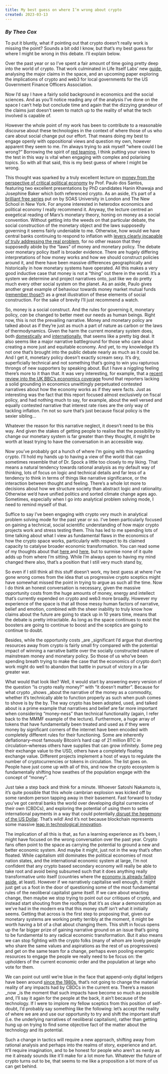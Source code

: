 ```yaml
---
title: My best guess on where I’m wrong about crypto
created: 2023-03-13 
---
```


### _By Theo Cox_

To put it bluntly, what if pointing out that crypto doesn’t really work is missing the point? Sounds a bit odd I know, but that’s my best guess for where I might be wrong in this debate. I’ll explain below.

Over the past year or so I’ve spent a fair amount of time going pretty deep into the world of crypto. That work culminated in Life Itself Labs’ new [guide](https://web3.lifeitself.org/guide), analysing the major claims in the space, and an upcoming paper exploring the implications of crypto and web3 for local governments for the US Government Finance Officers Association. 

Now I’d say I have a fairly solid background in economics and the social sciences. And as you’ll notice reading any of the analysis I’ve done on the space I can’t help but conclude time and again that the dizzying grandeur of the claims just doesn’t seem to match up to the reality of what the tech involved is capable of. 

However the whole point of my work has been to contribute to a reasonable discourse about these technologies in the context of where those of us who care about social change put our effort. That means doing my best to engage openly with oppositional views and question my own, however apparent they seem to me. I’m always trying to ask myself “where could I be wrong?” Borrowing the spirit of [red teaming](https://www.techtarget.com/whatis/definition/red-teaming), I think putting your views to the test in this way is vital when engaging with complex and polarising topics. So with all that said, this is my best guess of where I might be wrong.

This thought was sparked by a truly excellent lecture on [money from the perspective of critical political economy](https://www.youtube.com/watch?v=kzpRY3Q4WKk&ab_channel=SOASXNSSR) by Prof. Paulo dos Santos, featuring two excellent presentations by PhD candidates Hanin Khawaja and Josephine Baker which both referenced crypto. As an aside, it’s part of a [brilliant free series](https://www.youtube.com/@SOASxNSSR) put on by SOAS University in London and The New School in New York. For anyone interested in heterodox economics and political economy I really recommend it. Anyway, the lecture centred an exegetical reading of Marx’s monetary theory, honing on money as a social convention. Without getting into the weeds on that particular debate, the social construction of the monetary object and the laws supposedly governing it seems fairly undeniable to me. Otherwise, how would we have central banks continuing to respond to inflation with [levers clearly incapable of truly addressing the real problem](https://www.newstatesman.com/quickfire/2022/11/bank-of-england-control-inflation), for no other reason that they supposedly abide by the “laws” of money and monetary policy. The debate over monetary policy itself is broader evidence. There are hugely differing interpretations of how money works and how we should construct policies around it, and there have been massive differences geographically and historically in how monetary systems have operated. All this makes a very good inductive case that money is not a “thing” out there in the world. It’s a system we determine and project narratives onto, just like we do pretty much every other social system on the planet. As an aside, Paulo gives another great example of behaviour towards money market mutual funds ([remember those?](https://www.thebalancemoney.com/reserve-primary-fund-3305671#:~:text=On%20Tuesday%2C%20September%2016%2C%202008,Monday's%20bankruptcy%20of%20Lehman%20Brothers.)) as a great illustration of these elements of social construction. For the sake of brevity I’ll just recommend a watch.

So, money is a social construct. And the rules for governing it, monetary policy, _can_ be changed to better meet our needs as human beings. Right now, this is not the prevailing narrative. Money and monetary policy are talked about as if they’re just as much a part of nature as carbon or the laws of thermodynamics. Given the harm the current monetary system does, both [domestically](https://www.jrf.org.uk/press/additional-400000-people-pulled-poverty-mortgage-rates-55) and [internationally](https://publichealthreviews.biomedcentral.com/articles/10.1186/s40985-017-0059-2), that seems like a pretty big deal. It also seems like a major narrative battleground for those who care about creating a more just and equitable economy. And yet, to my knowledge it’s not one that’s brought into the public debate nearly as much as it could be. And I get it, monetary policy doesn’t exactly scream sexy. It’s dry, superficially technical and not something that’s going to win you rapturous throngs of new supporters by speaking about. But I have a niggling feeling there’s more to it than that. It was very interesting, for example, that a [recent review into the UK BBC’s economics coverage](https://www.bbc.co.uk/aboutthebbc/documents/thematic-review-taxation-public-spending-govt-borrowing-debt.pdf) found that reporters lacking a solid grounding in economics unwittingly perpetuated contested narratives about how the economy works as if they were facts. Just as interesting was the fact that this report focused almost exclusively on fiscal policy, and had nothing much to say, for example, about the well versed and equally contested narrative that interest rate rises are the only way of tackling inflation. I’m not so sure that’s just because fiscal policy is the sexier sibling…

Whatever the reason for this narrative neglect, it doesn’t need to be this way. And given the stakes of getting people to realise that the possibility to change our monetary system is far greater than they thought, it might be worth at least trying to have the conversation in an accessible way. 

Now you’ve probably got a hunch of where I’m going with this regarding crypto. I’ll hold my hands up to having a view of the world that can sometimes resemble that of Dr. Spock a little too closely to my liking. That means a natural tendency towards rational analysis as my default way of thinking, lots of focus on logic and technical details and far less of a tendency to think in terms of things like narrative significance, or the interaction between thought and feeling. There’s a whole lot more to decisions about how we structure society than abstract logic and rationality. Otherwise we’d have unified politics and sorted climate change ages ago. Sometimes, especially when I go into analytical problem solving mode, I need to remind myself of that. 

Suffice to say I’ve been engaging with crypto very much in analytical problem solving mode for the past year or so. I’ve been particularly focused on gaining a technical, social scientific understanding of how major crypto projects work and stress testing them. This has led to me spending lots of time talking about what I view as fundamental flaws in the economics of how the crypto space works, particularly with respect to its claimed capacity to catalyse broader economic transformation. You can read some of my thoughts about that [here ](https://web3.lifeitself.org/claims/can-solve-public-goods-problem)and [here](https://web3.lifeitself.org/claims/can-financialize), but to surmise none of it quite adds up from where I’m sitting. While I’m always open to having my mind changed there also, that’s a position that I still very much stand by,

So even if I still think all this stuff doesn’t work, my best guess at where I’ve gone wrong comes from the idea that us progressive crypto sceptics might have somewhat missed the point in trying to argue as such all the time. Now I do think an honest conversation is necessary, given the massive opportunity costs from the huge amounts of money, energy and intellect that’s currently expended on crypto and web3 more broadly. However my experience of the space is that all those messy human factors of narrative, belief and emotion, combined with the sheer inability to truly know how claims about the future are going to stack up in 10 years time, means that the debate is pretty intractable. As long as the space continues to exist the boosters are going to continue to boost and the sceptics are going to continue to doubt. 

Besides, while the opportunity costs _are _significant I’d argue that diverting resources away from crypto is fairly small fry compared with the potential impact of winning a narrative battle over the socially constructed nature of mainstream money and monetary policy. So those of us who’ve been spending breath trying to make the case that the economics of crypto don’t work might do well to abandon that battle in pursuit of victory in a far greater war. 

What would that look like? Well, it would start by answering every version of the question “is crypto really money?” with “it doesn’t matter”. Because for what crypto _shows _about the narrative of the money as a commodity, whether it’s technically able to function properly as such when push comes to shove is by the by. The way crypto has been adopted, used, and talked about is a prime example that narratives and belief are far more important when considering “money-ness” than technical functionality (again, I refer back to the MMMF example of the lecture). Furthermore, a huge array of tokens that have fundamentally been treated and used as if they were money by significant corners of the internet have been encoded with completely different rules for their functioning. Some are inherently deflationary–most famously Bitcoin’s hard cap of 21 million BTC in circulation–whereas others have supplies that can grow infinitely. Some peg their exchange value to the USD, others have a completely floating exchange value. Different projects implement a host of ways to regulate the  number of cryptocurrencies or tokens in circulation. The list goes on. People have just come up with all of this, and now the crypto ecosystem is fundamentally shifting how swathes of the population engage with the concept of “money”.

Just take a step back and think for a minute. Whoever Satoshi Nakamoto is, it’s quite possible that this whole cambrian explosion was kicked off by some random person tapping away in their basement. Fast forward to today you’ve got central banks the world over developing digital currencies of their own (CBDCs), and exploring the potential of using them to settle international payments in a way that could potentially[ disrupt the hegemony of the US Dollar](https://blogs.law.ox.ac.uk/blog-post/2022/12/central-bank-digital-currencies-and-global-financial-system-dollar-dethroned). That’s wild! And it’s not because blockchain represents some massive [leap in technological innovation](https://www.youtube.com/watch?v=tspGVbmMmVA).

The implication of all this is that, as fun a learning experience as it’s been, I might have focused on the wrong conversation over the past year. Crypto fans often point to the space as carrying the potential to ground a new and better economic system. And maybe it might, just not in the way that’s often floated. While capitalism still dominates the political economies of most nation states, and the international economic system at large, I’m not confident that any crypto based secondary economy will really be able to take root and avoid being subsumed such that it does anything really transformative unto itself (countries where the [economy is already failing aside](https://web3.lifeitself.org/claims/is-better-payments), at least). However if we narratively capitalise well enough, it might just get us a foot in the door of questioning some of the most fundamental rules of the neoliberal capitalist game itself. If we care about enacting change, then maybe we stop trying to point out our critiques of crypto, and instead start shouting from the rooftops that it’s as clear a demonstration as we’ve had in the modern era that this money stuff isn’t what it initially seems. Getting that across is the first step to proposing that, given our monetary systems are working pretty terribly at the moment, it might be worth having a bit of a chat about changing them. This shift in focus opens up the far bigger prize of gaining narrative ground on an issue that’s going to be fundamental to any radical economic transformation. But it also means we can stop fighting with the crypto folks (many of whom are lovely people who share the same values and aspirations as the rest of us progressives) and get on the same team for a change, perhaps even pooling energetic resources to engage the people we really need to be focus on: the upholders of the current economic order and the population at large who vote for them.

We can point out until we’re blue in the face that append-only digital ledgers have been around [since the 1980s](https://www.google.com/search?q=append+only+ledgers+1980s&oq=append+only+ledgers+1980s&aqs=chrome..69i57j33i160.2571j0j7&sourceid=chrome&ie=UTF-8), that’s not going to change the material reality of any impacts had by CBDCs in the current era. There’s a reason _now _is the moment that such impacts have become so much as possible and, I’ll say it again for the people at the back, it ain’t because of the technology. If I were to implore my fellow sceptics from this position of self-doubt, I’d probably say something like the following: let’s accept the reality of where we are and use our opportunity to try and shift the important stuff (i.e. the underlying narratives of neoliberal capitalism), rather than getting hung up on trying to find some objective fact of the matter about the technology and its potential. 

Such a change in tactics will require a new approach, shifting away from rational analysis and perhaps into the realms of story, experience and art. It’ll require imagination, and to be honest for people who aren’t as nerdy as me it already sounds like it’ll make for a lot more fun. Whatever the future of crypto turns out to be, that seems to me like a proposition a lot more of us can get behind.
